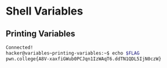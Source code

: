 # Shell Variables

## Printing Variables

```bash
Connected!
hacker@variables~printing-variables:~$ echo $FLAG
pwn.college{A8V-xaxfiGWub0PCJqn1IzWAqT6.ddTN1QDL5IjN0czW}
```
